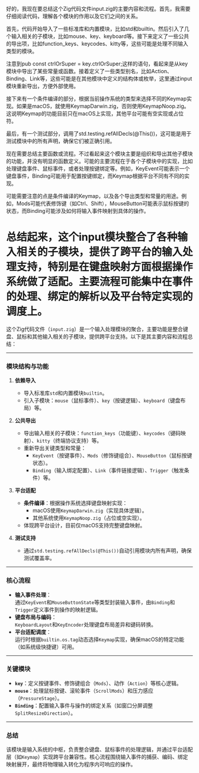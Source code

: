 好的，我现在要总结这个Zig代码文件input.zig的主要内容和流程。首先，我需要仔细阅读代码，理解各个模块的作用以及它们之间的关系。

首先，代码开始导入了一些标准库和内置模块，比如std和builtin。然后引入了几个输入相关的子模块，比如mouse、key、keyboard等。接下来定义了一些公共的导出项，比如function_keys、keycodes、kitty等，这些可能是处理不同输入类型的模块。

注意到pub const ctrlOrSuper = key.ctrlOrSuper;这样的语句，看起来是从key模块中导出了某些常量或函数。接着定义了一些类型别名，比如Action、Binding、Link等，这些可能是在其他模块中定义的结构体或枚举，这里通过input模块重新导出，方便外部使用。

接下来有一个条件编译的部分，根据当前操作系统的类型来选择不同的Keymap实现。如果是macOS，就使用KeymapDarwin.zig，否则使用KeymapNoop.zig。这说明Keymap的功能目前只在macOS上实现，其他平台可能有空实现或占位符。

最后，有一个测试部分，调用了std.testing.refAllDecls(@This())，这可能是用于测试模块中的所有声明，确保它们被正确引用。

现在需要总结主要函数或流程。不过看起来这个模块主要是组织和导出其他子模块的功能，并没有明显的函数定义。可能的主要流程在于各个子模块中的实现，比如处理键盘事件、鼠标事件，或者处理按键绑定等。例如，KeyEvent可能表示一个键盘事件，Binding可能用于配置按键绑定，而Keymap根据平台不同有不同的实现。

可能需要注意的点是条件编译的Keymap，以及各个导出类型和常量的用途。例如，Mods可能代表修饰键（如Ctrl、Shift），MouseButton可能表示鼠标按键的状态，而Binding可能涉及如何将输入事件映射到具体的操作。

总结起来，这个input模块整合了各种输入相关的子模块，提供了跨平台的输入处理支持，特别是在键盘映射方面根据操作系统做了适配。主要流程可能集中在事件的处理、绑定的解析以及平台特定实现的调度上。
================================================
这个Zig代码文件（`input.zig`）是一个输入处理模块的聚合，主要功能是整合键盘、鼠标和其他输入相关的子模块，提供跨平台支持。以下是其主要内容和流程总结：

---

### **模块结构与功能**
1. **依赖导入**  
   - 导入标准库`std`和内置模块`builtin`。
   - 引入子模块：`mouse`（鼠标事件）、`key`（按键逻辑）、`keyboard`（键盘布局）等。

2. **公共导出**  
   - 导出输入相关的子模块：`function_keys`（功能键）、`keycodes`（键码映射）、`kitty`（终端协议支持）等。
   - 重新导出关键类型和常量：  
     - `KeyEvent`（按键事件）、`Mods`（修饰键组合）、`MouseButton`（鼠标按键状态）。  
     - `Binding`（输入绑定配置）、`Link`（事件链接逻辑）、`Trigger`（触发条件）等。

3. **平台适配**  
   - **条件编译**：根据操作系统选择键盘映射实现：  
     - macOS使用`KeymapDarwin.zig`（实现具体逻辑）。  
     - 其他系统使用`KeymapNoop.zig`（占位或空实现）。  
   - 体现跨平台设计，目前仅macOS支持完整键盘映射。

4. **测试支持**  
   - 通过`std.testing.refAllDecls(@This())`自动引用模块内所有声明，确保测试覆盖率。

---

### **核心流程**
- **输入事件处理**：  
  通过`KeyEvent`和`MouseButtonState`等类型封装输入事件，由`Binding`和`Trigger`定义事件到操作的映射逻辑。
- **键盘布局与编码**：  
  `KeyboardLayout`和`KeyEncoder`处理键盘布局差异和键码转换。
- **平台适配调度**：  
  运行时根据`builtin.os.tag`动态选择`Keymap`实现，确保macOS的特定功能（如系统级快捷键）可用。

---

### **关键模块**
- **`key`**：定义按键事件、修饰键组合（`Mods`）、动作（`Action`）等核心逻辑。
- **`mouse`**：处理鼠标按键、滚轮事件（`ScrollMods`）和压力感应（`PressureStage`）。
- **`Binding`**：配置输入事件与操作的绑定关系（如窗口分屏调整`SplitResizeDirection`）。

---

### **总结**
该模块是输入系统的中枢，负责整合键盘、鼠标事件的处理逻辑，并通过平台适配层（如`Keymap`）实现跨平台兼容性。核心流程围绕输入事件的捕获、编码、绑定映射展开，最终将物理输入转化为程序内可响应的操作。
